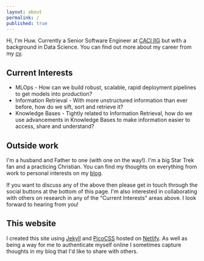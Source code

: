 ```yaml
---
layout: about
permalink: /
published: true
---
```


Hi, I'm Huw. Currently a Senior Software Engineer at 
[CACI IIG](https://www.caci.co.uk/business-areas/caci-iig/) but with a 
background in Data Science. You can find out more about my career from my 
[cv]({{site.baseurl}}/assets/files/cv.pdf).

## Current Interests

- MLOps - How can we build robust, scalable, rapid deployment pipelines to get models into production?
- Information Retrieval - With more unstructured information than ever before, how do we sift, sort and retrieve it?
- Knowledge Bases - Tightly related to Information Retrieval, how do we use advancements in Knowledge Bases to make information easier to access, share and understand?

## Outside work

I'm a husband and Father to one (with one on the way!). I'm a big Star Trek fan
and a practicing Christian. You can find my thoughts on everything from work to
personal interests on my [blog]({{site.baseurl}}/blog).

If you want to discuss any of the above then please get in touch through the 
social buttons at the bottom of this page. I'm also interested in collaborating 
with others on research in any of the "Current Interests" areas above. I look 
forward to hearing from you!

## This website

I created this site using [Jekyll](https://jekyllrb.com/) and 
[PicoCSS](https://picocss.com/) hosted on [Netlify](https://netlify.com). 
As well as being a way for me to authenticate myself online I sometimes capture
thoughts in my blog that I'd like to share with others.
